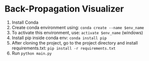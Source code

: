 # Back-Propagation Visualizer

1.  Install Conda
2.  Create conda environment using: `conda create --name $env_name`
3.  To activate this environment, use: `activate $env_name` (windows)
4.  Install pip inside conda env: `conda install pip`
5.  After cloning the project, go to the project directory and install requirements.txt: `pip install -r requirements.txt`
6.  Run `python main.py`
